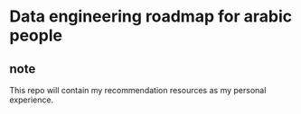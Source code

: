 # Data engineering roadmap for arabic people
## note
This repo will contain my recommendation resources as my personal experience.
